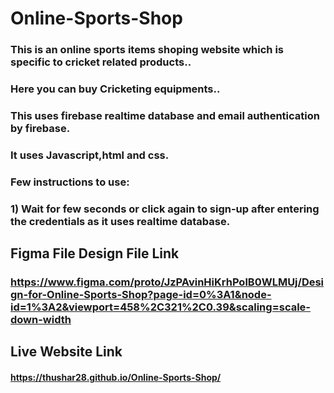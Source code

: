 # Online-Sports-Shop
### This is an online sports items shoping website which is specific to cricket related products..
### Here you can buy Cricketing equipments..
### This uses firebase realtime database and email authentication by firebase.
### It uses Javascript,html and css.
### Few instructions to use:
### 1) Wait for few seconds or click again to sign-up after entering the credentials as it uses realtime database.

## Figma File Design File Link
### https://www.figma.com/proto/JzPAvinHiKrhPolB0WLMUj/Design-for-Online-Sports-Shop?page-id=0%3A1&node-id=1%3A2&viewport=458%2C321%2C0.39&scaling=scale-down-width

## Live Website Link
#### https://thushar28.github.io/Online-Sports-Shop/
